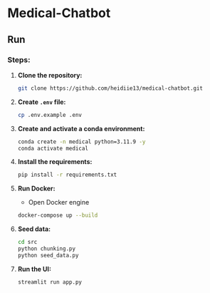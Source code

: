 # Medical-Chatbot

## Run

### Steps:

1. **Clone the repository:**
    ```sh
    git clone https://github.com/heidiie13/medical-chatbot.git
    ```

2. **Create `.env` file:**
    ```sh
    cp .env.example .env
    ```

3. **Create and activate a conda environment:**
    ```sh
    conda create -n medical python=3.11.9 -y
    conda activate medical
    ```

4. **Install the requirements:**
    ```sh
    pip install -r requirements.txt
    ```

5. **Run Docker:**
    - Open Docker engine
    ```sh
    docker-compose up --build
    ```

6. **Seed data:**
    ```sh
    cd src
    python chunking.py
    python seed_data.py
    ```

7. **Run the UI:**
    ```sh
    streamlit run app.py
    ```

